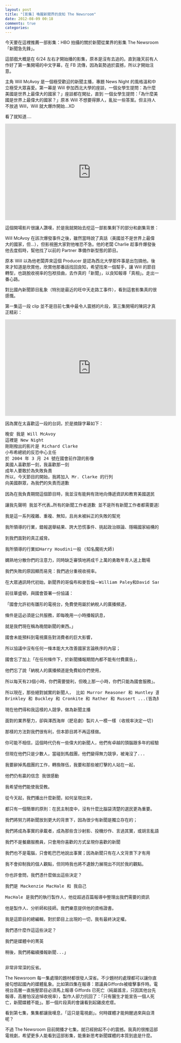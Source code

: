 ```yaml
---
layout: post
title: "[影集] 喚醒新聞界的良知 The Newsroom"
date: 2012-08-09 00:18
comments: true
categories: 
---
```


今天要在這裡推薦一部影集：HBO 拍攝的關於新聞從業界的影集 The Newsroom 「新聞急先鋒」。

這部戲大概是在 6/24 左右才開始播的影集，原本是沒有去追的。直到幾天前有人作好了第一集開場的中文字幕，在 FB 流傳，因為氣勢過於震撼，所以才開始注意。

主角 Will McAvoy 是一個極受歡迎的新聞主播，專題 News Night 的風格溫和中立極受大眾喜愛。第一幕是 Will 參加西北大學的座談，一個女學生提問：為什麼美國是世界上最偉大的國家？」座談都在閑扯，直到 一個女學生提問：「為什麼美國是世界上最偉大的國家？」原本 Will 不想要得罪人，亂扯一些答案。但主持人不放過 Will，Will 就大爆炸開始…XD

看了就知道....

<iframe width="560" height="315" src="http://www.youtube.com/embed/tG8F6BeAER8" frameborder="0" allowfullscreen></iframe>

這個開場影片很讓人讚嘆，於是我就開始去挖這一部影集剩下的部分和劇集背景：

Will McAvoy 在該次爆發事件之後，雖然當時說了真話（美國並不是世界上最偉大的國家，但...），但影視圈大家對他唯恐不急。他的老闆 Charlie 趁事件爆發後他去度假時，幫他找了以前的 Partner 準備作新型態的節目。

原本 Will 以為他老闆弄來這個 Producer 是認為西北大學那件事是出包搞他。後來才知道是欣賞他，欣賞他那番話找回良知，希望找來一個幫手，讓 Will 的節目轉型，也跳脫收視率的包袱扭曲，去作真的「新聞」，以良知報導「真相」。走出一番心路。

對比國內新聞節目亂象（特別是最近的旺中天走路工事件），看到這套影集真的很感慨。

第一集這一段 clip 並不是目前七集中最令人震撼的片段，第三集開場的陳詞才真正精彩：

<iframe width="560" height="315" src="http://www.youtube.com/embed/0_i9fw43Moo" frameborder="0" allowfullscreen></iframe>

因為實在太喜歡這一段的台詞，於是摘錄字幕如下：

<pre>
晚安 我是 Will McAvoy 
這裡是 New Night
剛剛撥出的影片是 Richard Clarke
小布希總統的反恐中心主任
於 2004 年 3 月 24 號在國會前作證的影像
美國人喜歡那一刻，我喜歡那一刻
成年人要敢於為失敗負責
所以，今天節目的開始，我將加入 Mr. Clarke 的行列
向美國群眾，為我們的失責而道歉

因為在我負責期間這個節目時，我並沒有能夠有效地向傳遞資訊和教育美國選民

讓我先聲明 我並不代表…所有的新聞工作者道歉 並不是所有新聞工作者都需要道歉 我僅代表自己

我是這一系列複雜、重複、無知，且尚未被糾正的失敗的幫兇

我所領導的行業，錯報選舉結果、誇大恐慌事件、挑起政治辯論、隱瞞國家結構的改變 從經濟危機到國力的真實水準

到我們面對的真正威脅。

我所領導的行業如Harry Houdini一般 (知名魔術大師)

嫻熟地分散你們的注意力，同時缺乏審慎地將成千上萬的勇敢年青人送上戰場

我們失敗的原因顯而易見：我們過分重視收視率。

在大眾通訊時代初始，新聞界的哥倫布和麥哲倫－William Paley和David Sarnoff (CBS之父及美國廣播通訊業之父) 

前往華盛頓，與國會簽署一份協議：

「國會允許初有雛形的電視台，免費使用屬於納稅人的廣播頻道， 

條件是這必須是公共服務，即每晚用一小時播報訊息， 

就是我們現在稱為晚間新聞的東西。」

國會未能預料到電視廣告對消費者的巨大影響， 

所以協議中沒有任何一條本能大大改善國家言論秩序的內容； 

國會忘了加上「在任何條件下，於新聞播報期間內都不能有付費廣告」，

他們忘了說「納稅人的廣播頻道是免費給你們使用， 

所以每天有23個小時，你們需要營利，但晚上那一小時，你們只能為國會服務」。

所以現在，那些絕對誠實的新聞人， 比如 Murror Reasoner 和 Huntley 還有
Brinkley 和 Buckley 和 Cronkite 和 Rather 和 Russert ...(皆為知名主播)

現在他們得和我這樣的人競爭，做為新聞主播

面對的業界壓力，卻與澤西海岸（肥皂劇）製片人一模一樣 (收視率決定一切) 

那樣的方法對我們很有利，但本節目將不再這樣做。

你可能不相信，這個時代仍有一些偉大的新聞人，他們有卓越的頭腦跟多年的經驗， 和對新聞工作的真摯熱情

但現在他們只是少數人，當碰到馬戲團，他們變得無力競爭，被淹沒了...

我要辭掉馬戲團的工作，轉換隊伍，我要和那些被打擊的人站在一起，

他們仍有贏的信念 我很感動

我希望他們能使我受教。

從今天起，我們播出什麼新聞，如何呈現出來，

都只有一個簡單的原則：在民主制度中，沒有什麼比腦袋清楚的選民更為重要。

我們將努力將新聞放到更大的背景下，因為很少有新聞是獨立存在的；

我們將成為事實的承載者，成為那些含沙射影、投機炒作、言過其實，或胡言亂語的死對頭

我們不是餐廳服務員，只會用你喜歡的方式呈現你喜歡的新聞

我們也不是電腦，只會乾巴巴地說出事實；因為新聞只有在人文背景下才有用

我不會抑制我的個人觀點，但同時我也將不遺餘力展現出不同於我的觀點。

你也許會問，我們憑什麼做出這些決定？

我們是 Mackenzie MacHale 和 我自己

MacHale 是我們的執行製作人，他從超過百篇報導中整理出我們需要的資訊

他是製作人、分析師和技師。我們樂意提供他的資格證書。

我是這節目的總編輯，對於節目上出現的一切，我有最終決定權。

我們憑什麼作這這些決定？

我們是媒體中的菁英

稍後，我們將繼續播報新聞...」

</pre>

非常非常深的反省。

The Newsroom 每一集處理的題材都很發人深省。不少題材的處理都可以讓你直接勾想起國內的媒體亂象。比如第四集在報導：眾議員Giffords被槍擊事件時。電視台高層一直施壓節目必須馬上報導 Giffords 已死亡（純屬謠言，只因其他台先報導，高層怕沒追悼收視率），製作人卻力抗回了：「只有醫生才能宣告一個人死亡，新聞媒體不能」。那一個片段真的會讓看到起雞皮疙瘩。

看到第七集，集集都讓我嘆息，「這只是電視劇」。何時媒體才能夠醒過來與自清呢？

不過 The Newsroom 目前開播才七集，就已經掀起不小的震撼。我真的很推這部電視劇，希望更多人能看到這部影集，能重新思考新聞媒體的本質到底是什麼。

